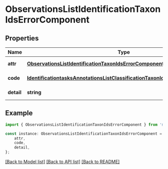 # ObservationsListIdentificationTaxonIdsErrorComponent


## Properties

Name | Type | Description | Notes
------------ | ------------- | ------------- | -------------
**attr** | [**ObservationsListIdentificationTaxonIdsErrorComponentAttr**](ObservationsListIdentificationTaxonIdsErrorComponentAttr.md) |  | [default to undefined]
**code** | [**IdentificationtasksAnnotationsListClassificationTaxonIdsErrorComponentCode**](IdentificationtasksAnnotationsListClassificationTaxonIdsErrorComponentCode.md) |  | [default to undefined]
**detail** | **string** |  | [default to undefined]

## Example

```typescript
import { ObservationsListIdentificationTaxonIdsErrorComponent } from 'mosquito-alert';

const instance: ObservationsListIdentificationTaxonIdsErrorComponent = {
    attr,
    code,
    detail,
};
```

[[Back to Model list]](../README.md#documentation-for-models) [[Back to API list]](../README.md#documentation-for-api-endpoints) [[Back to README]](../README.md)
